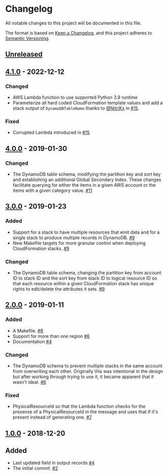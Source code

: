 # Changelog

All notable changes to this project will be documented in this file.

The format is based on [Keep a Changelog](https://keepachangelog.com/en/1.0.0/),
and this project adheres to [Semantic Versioning](https://semver.org/spec/v2.0.0.html).

## [Unreleased]

## [4.1.0] - 2022-12-12

### Changed

- AWS Lambda function to use supported Python 3.9 runtime
- Parameterize all hard coded CloudFormation template values and add a stack
  output of `DynamoDBTableName` thanks to [@NitriKx](https://github.com/NitriKx)
  in [#15](https://github.com/mozilla/cloudformation-cross-account-outputs/pull/15).

### Fixed

- Corrupted Lambda introduced in [#15](https://github.com/mozilla/cloudformation-cross-account-outputs/pull/15)

## [4.0.0] - 2019-01-30

### Changed

- The DynamoDB table schema, modifying the partition key and sort key and 
  establishing an additional Global Secondary Index. These changes facilitate
  querying for either the items in a given AWS account or the items with a given 
  category value. [#11](https://github.com/mozilla/cloudformation-cross-account-outputs/pull/11)

## [3.0.0] - 2019-01-23

### Added

- Support for a stack to have multiple resources that emit data and for a single
  stack to produce multiple records in DynamoDB. [#9](https://github.com/mozilla/cloudformation-cross-account-outputs/pull/9)
- New Makefile targets for more granular control when deploying CloudFormation
  stacks. [#9](https://github.com/mozilla/cloudformation-cross-account-outputs/pull/9)

### Changed

- The DynamoDB table schema, changing the partition key from account ID to stack
  ID and the sort key from stack ID to logical resource ID so that each resource
  within a given CloudFormation stack has unique rights to edit/delete the 
  attributes it sets. [#9](https://github.com/mozilla/cloudformation-cross-account-outputs/pull/9)

## [2.0.0] - 2019-01-11

### Added

- A Makefile. [#8](https://github.com/mozilla/cloudformation-cross-account-outputs/pull/8)
- Support for more than one region [#6](https://github.com/mozilla/cloudformation-cross-account-outputs/pull/6)
- Documentation [#4](https://github.com/mozilla/cloudformation-cross-account-outputs/pull/4)

### Changed

- The DynamoDB schema to prevent multiple stacks in the same account from 
  overwriting each other. Originally this was intentional in the design but 
  after working through trying to use it, it became apparent that it wasn't 
  ideal. [#6](https://github.com/mozilla/cloudformation-cross-account-outputs/pull/6)

### Fixed

- PhysicalResourceId so that the Lambda function checks for the presense of a 
  PhysicalResourceId in the message and uses that if it's present instead of 
  generating one.  [#7](https://github.com/mozilla/cloudformation-cross-account-outputs/pull/7)

## [1.0.0] - 2018-12-20

## Added

- Last updated field in output records [#4](https://github.com/mozilla/cloudformation-cross-account-outputs/pull/4)
- The initial commit. [#2](https://github.com/mozilla/cloudformation-cross-account-outputs/pull/2)


[Unreleased]: https://github.com/mozilla/cloudformation-cross-account-outputs/compare/v4.1.0...HEAD
[4.1.0]: https://github.com/mozilla/cloudformation-cross-account-outputs/v4.0.0...v4.1.0
[4.0.0]: https://github.com/mozilla/cloudformation-cross-account-outputs/compare/v3.0.0...v4.0.0
[3.0.0]: https://github.com/mozilla/cloudformation-cross-account-outputs/compare/v2.0.0...v3.0.0
[2.0.0]: https://github.com/mozilla/cloudformation-cross-account-outputs/compare/v1.0.0...v2.0.0
[1.0.0]: https://github.com/mozilla/cloudformation-cross-account-outputs/releases/tag/v1.0.0
